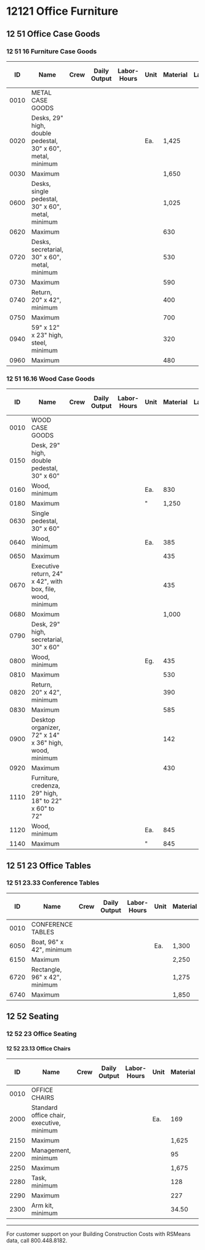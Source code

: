 # 12121 Office Furniture

## 12 51 Office Case Goods

### 12 51 16 Furniture Case Goods

| ID   | Name                                                                 | Crew | Daily Output | Labor-Hours | Unit | Material | Labor | Equipment | Total | Total Incl O&P |
|------|----------------------------------------------------------------------|------|--------------|-------------|------|----------|-------|-----------|-------|----------------|
| 0010 | METAL CASE GOODS                                                     |      |              |             |      |          |       |           |       |                |
| 0020 | Desks, 29" high, double pedestal, 30" x 60", metal, minimum          |      |              |             | Ea.  | 1,425    |       |           | 1,425 | 1,550          |
| 0030 | Maximum                                                              |      |              |             |      | 1,650    |       |           | 1,650 | 1,825          |
| 0600 | Desks, single pedestal, 30" x 60", metal, minimum                    |      |              |             |      | 1,025    |       |           | 1,025 | 1,125          |
| 0620 | Maximum                                                              |      |              |             |      |   630    |       |           |  630  |  690           |
| 0720 | Desks, secretarial, 30" x 60", metal, minimum                        |      |              |             |      |   530    |       |           |  530  |  585           |
| 0730 | Maximum                                                              |      |              |             |      |   590    |       |           |  590  |  650           |
| 0740 | Return, 20" x 42", minimum                                           |      |              |             |      |   400    |       |           |  400  |  440           |
| 0750 | Maximum                                                              |      |              |             |      |   700    |       |           |  700  |  765           |
| 0940 | 59" x 12" x 23" high, steel, minimum                                 |      |              |             |      |   320    |       |           |  320  |  350           |
| 0960 | Maximum                                                              |      |              |             |      |   480    |       |           |  480  |  530           |

### 12 51 16.16 Wood Case Goods

| ID   | Name                                                                 | Crew | Daily Output | Labor-Hours | Unit | Material | Labor | Equipment | Total | Total Incl O&P |
|------|----------------------------------------------------------------------|------|--------------|-------------|------|----------|-------|-----------|-------|----------------|
| 0010 | WOOD CASE GOODS                                                      |      |              |             |      |          |       |           |       |                |
| 0150 | Desk, 29" high, double pedestal, 30" x 60"                           |      |              |             |      |          |       |           |       |                |
| 0160 | Wood, minimum                                                        |      |              |             | Ea.  |   830    |       |           |  830  |  910           |
| 0180 | Maximum                                                              |      |              |             | "    | 1,250    |       |           | 1,250 | 1,375          |
| 0630 | Single pedestal, 30" x 60"                                           |      |              |             |      |          |       |           |       |                |
| 0640 | Wood, minimum                                                        |      |              |             | Ea.  |   385    |       |           |  385  |  425           |
| 0650 | Maximum                                                              |      |              |             |      |   435    |       |           |  435  |  480           |
| 0670 | Executive return, 24" x 42", with box, file, wood, minimum           |      |              |             |      |   435    |       |           |  435  |  480           |
| 0680 | Moximum                                                              |      |              |             |      | 1,000    |       |           | 1,000 | 1,100          |
| 0790 | Desk, 29" high, secretarial, 30" x 60"                               |      |              |             |      |          |       |           |       |                |
| 0800 | Wood, minimum                                                        |      |              |             | Eg.  |   435    |       |           |  435  |  480           |
| 0810 | Maximum                                                              |      |              |             |      |   530    |       |           |  530  |  585           |
| 0820 | Return, 20" x 42", minimum                                           |      |              |             |      |   390    |       |           |  390  |  430           |
| 0830 | Maximum                                                              |      |              |             |      |   585    |       |           |  585  |  645           |
| 0900 | Desktop organizer, 72" x 14" x 36" high, wood, minimum               |      |              |             |      |   142    |       |           |  142  |  157           |
| 0920 | Maximum                                                              |      |              |             |      |   430    |       |           |  430  |  470           |
| 1110 | Furniture, credenza, 29" high, 18" to 22" x 60" to 72"               |      |              |             |      |          |       |           |       |                |
| 1120 | Wood, minimum                                                        |      |              |             | Ea.  |   845    |       |           |  845  |  930           |
| 1140 | Maximum                                                              |      |              |             | "    |   845    |       |           |  845  |  930           |

## 12 51 23 Office Tables

### 12 51 23.33 Conference Tables

| ID   | Name                                                                 | Crew | Daily Output | Labor-Hours | Unit | Material | Labor | Equipment | Total | Total Incl O&P |
|------|----------------------------------------------------------------------|------|--------------|-------------|------|----------|-------|-----------|-------|----------------|
| 0010 | CONFERENCE TABLES                                                    |      |              |             |      |          |       |           |       |                |
| 6050 | Boat, 96" x 42", minimum                                             |      |              |             | Ea.  | 1,300    |       |           | 1,300 | 1,425          |
| 6150 | Maximum                                                              |      |              |             |      | 2,250    |       |           | 2,250 | 2,450          |
| 6720 | Rectangle, 96" x 42", minimum                                        |      |              |             |      | 1,275    |       |           | 1,275 | 1,400          |
| 6740 | Maximum                                                              |      |              |             |      | 1,850    |       |           | 1,850 | 2,025          |

## 12 52 Seating

### 12 52 23 Office Seating

#### 12 52 23.13 Office Chairs

| ID   | Name                                                                 | Crew | Daily Output | Labor-Hours | Unit | Material | Labor | Equipment | Total | Total Incl O&P |
|------|----------------------------------------------------------------------|------|--------------|-------------|------|----------|-------|-----------|-------|----------------|
| 0010 | OFFICE CHAIRS                                                        |      |              |             |      |          |       |           |       |                |
| 2000 | Standard office chair, executive, minimum                            |      |              |             | Ea.  |   169    |       |           |  169  |  186           |
| 2150 | Maximum                                                              |      |              |             |      | 1,625    |       |           | 1,625 | 1,800          |
| 2200 | Management, minimum                                                  |      |              |             |      |    95    |       |           |   95  |  104           |
| 2250 | Maximum                                                              |      |              |             |      | 1,675    |       |           | 1,675 | 1,850          |
| 2280 | Task, minimum                                                        |      |              |             |      |   128    |       |           |  128  |  141           |
| 2290 | Maximum                                                              |      |              |             |      |   227    |       |           |  227  |  250           |
| 2300 | Arm kit, minimum                                                     |      |              |             |      | 34.50    |       |           | 34.50 |   38           |

---

For customer support on your Building Construction Costs with RSMeans data, call 800.448.8182.